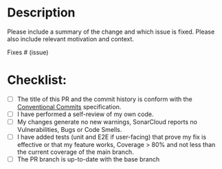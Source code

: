 # Description

Please include a summary of the change and which issue is fixed. Please also include relevant motivation and context.

Fixes # (issue)  <!-- or Related to # (issue) -->

# Checklist:

- [ ] The title of this PR and the commit history is conform with
	the [Conventional Commits](https://www.conventionalcommits.org/en/v1.0.0/) specification.
- [ ] I have performed a self-review of my own code.
- [ ] My changes generate no new warnings, SonarCloud reports no Vulnerabilities, Bugs or Code Smells.
- [ ] I have added tests (unit and E2E if user-facing) that prove my fix is effective or that my feature works,
	Coverage > 80% and not less than the current coverage of the main branch.
- [ ] The PR branch is up-to-date with the base branch

<!-- Uncomment the following lines if you introduced a new API library -->
<!--
- [ ] I have included the `reset.d.ts` in the `tsconfig.lib.json` 
-->
<!-- Uncomment the following lines if you introduced a new SPA library -->
<!--
- [ ] I have included the `reset.d.ts` in the `tsconfig.lib.json`
- [ ] I have extended the `.eslintrc.json` with `.eslintrc.angular.json`
-->
